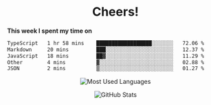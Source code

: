 <h1 align="center">Cheers!</h1>

**This week I spent my time on**
<!--START_SECTION:waka-->

```txt
TypeScript   1 hr 58 mins    ██████████████████░░░░░░░   72.06 %
Markdown     20 mins         ███░░░░░░░░░░░░░░░░░░░░░░   12.37 %
JavaScript   18 mins         ██▓░░░░░░░░░░░░░░░░░░░░░░   11.29 %
Other        4 mins          ▓░░░░░░░░░░░░░░░░░░░░░░░░   02.88 %
JSON         2 mins          ▒░░░░░░░░░░░░░░░░░░░░░░░░   01.27 %
```

<!--END_SECTION:waka-->

<p align="center"><img src="https://github-readme-stats.vercel.app/api/top-langs/?username=thnkrn&layout=compact&hide=html&theme=tokyonight" alt="Most Used Languages" /></p>

<p align="center"><img src="https://github-readme-stats.vercel.app/api?username=thnkrn&show_icons=true&count_private=true&theme=tokyonight&show=reviews&hide_rank=false&rank_icon=github" alt="GitHub Stats" /></p>

<!-- <p align="center"><a href="https://wakatime.com"><img src="https://wakatime.com/share/@thnkrn/40092326-d1bd-471b-89da-9a7c63939402.png" /></p>
 -->

